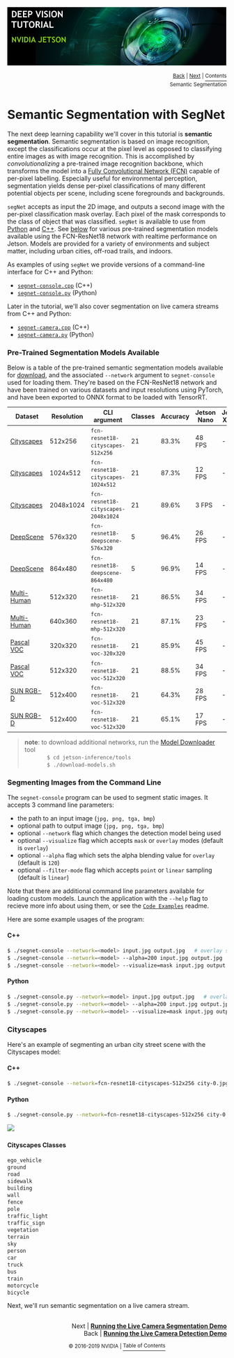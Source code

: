 <img src="https://github.com/dusty-nv/jetson-inference/raw/master/docs/images/deep-vision-header.jpg">
<p align="right"><sup><a href="detectnet-camera-2.md">Back</a> | <a href="segnet-camera-2.md">Next</a> | </sup><a href="../README.md#hello-ai-world"><sup>Contents</sup></a>
<br/>
<sup>Semantic Segmentation</sup></s></p>

# Semantic Segmentation with SegNet
The next deep learning capability we'll cover in this tutorial is **semantic segmentation**.  Semantic segmentation is based on image recognition, except the classifications occur at the pixel level as opposed to classifying entire images as with image recognition.  This is accomplished by *convolutionalizing* a pre-trained image recognition backbone, which transforms the model into a [Fully Convolutional Network (FCN)](https://arxiv.org/abs/1605.06211) capable of per-pixel labelling.  Especially useful for environmental perception, segmentation yields dense per-pixel classifications of many different potential objects per scene, including scene foregrounds and backgrounds.

`segNet` accepts as input the 2D image, and outputs a second image with the per-pixel classification mask overlay.  Each pixel of the mask corresponds to the class of object that was classified.  `segNet` is available to use from [Python](https://rawgit.com/dusty-nv/jetson-inference/pytorch/docs/html/python/jetson.inference.html#segNet) and [C++](../c/segNet.h).  See [below](#pretrained-segmentation-models-available) for various pre-trained segmentation models available using the FCN-ResNet18 network with realtime performance on Jetson.  Models are provided for a variety of environments and subject matter, including urban cities, off-road trails, and indoors.

As examples of using `segNet` we provide versions of a command-line interface for C++ and Python:

- [`segnet-console.cpp`](../examples/segnet-console/segnet-console.cpp) (C++) 
- [`segnet-console.py`](../python/examples/segnet-console.py) (Python) 

Later in the tutorial, we'll also cover segmentation on live camera streams from C++ and Python:

- [`segnet-camera.cpp`](../examples/segnet-camera/segnet-camera.cpp) (C++)
- [`segnet-camera.py`](../python/examples/segnet-camera.py) (Python) 


### Pre-Trained Segmentation Models Available

Below is a table of the pre-trained semantic segmentation models available for [download](building-repo-2.md#downloading-models), and the associated `--network` argument to `segnet-console` used for loading them.  They're based on the FCN-ResNet18 network and have been trained on various datasets and input resolutions using PyTorch, and have been exported to ONNX format to be loaded with TensorRT.

| Dataset      | Resolution | CLI argument | Classes | Accuracy | Jetson Nano | Jetson Xavier |
| -------------|------------|--------------|---------|----------|-------------|---------------|
| [Cityscapes](https://www.cityscapes-dataset.com/) | 512x256 | `fcn-resnet18-cityscapes-512x256` | 21 | 83.3% | 48 FPS | --- |
| [Cityscapes](https://www.cityscapes-dataset.com/) | 1024x512 | `fcn-resnet18-cityscapes-1024x512` | 21 | 87.3% | 12 FPS | --- |
| [Cityscapes](https://www.cityscapes-dataset.com/) | 2048x1024 | `fcn-resnet18-cityscapes-2048x1024` | 21 | 89.6% | 3 FPS | --- |
| [DeepScene](http://deepscene.cs.uni-freiburg.de/) | 576x320 | `fcn-resnet18-deepscene-576x320` | 5 | 96.4% | 26 FPS | --- |
| [DeepScene](http://deepscene.cs.uni-freiburg.de/) | 864x480 | `fcn-resnet18-deepscene-864x480` | 5 | 96.9% | 14 FPS | --- |
| [Multi-Human](https://lv-mhp.github.io/) | 512x320 | `fcn-resnet18-mhp-512x320` | 21 | 86.5% | 34 FPS | --- |
| [Multi-Human](https://lv-mhp.github.io/) | 640x360 | `fcn-resnet18-mhp-512x320` | 21 | 87.1% | 23 FPS | --- |
| [Pascal VOC](http://host.robots.ox.ac.uk/pascal/VOC/) | 320x320 | `fcn-resnet18-voc-320x320` | 21 | 85.9% | 45 FPS | --- |
| [Pascal VOC](http://host.robots.ox.ac.uk/pascal/VOC/) | 512x320 | `fcn-resnet18-voc-512x320` | 21 | 88.5% | 34 FPS | --- |
| [SUN RGB-D](http://rgbd.cs.princeton.edu/) | 512x400 | `fcn-resnet18-voc-512x320` | 21 | 64.3% | 28 FPS | --- |
| [SUN RGB-D](http://rgbd.cs.princeton.edu/) | 512x400 | `fcn-resnet18-voc-512x320` | 21 | 65.1% | 17 FPS | --- |

> **note**:  to download additional networks, run the [Model Downloader](building-repo-2.md#downloading-models) tool<br/>
> &nbsp;&nbsp;&nbsp;&nbsp;&nbsp;&nbsp;&nbsp;&nbsp;&nbsp;&nbsp;&nbsp;&nbsp;&nbsp;`$ cd jetson-inference/tools` <br/>
> &nbsp;&nbsp;&nbsp;&nbsp;&nbsp;&nbsp;&nbsp;&nbsp;&nbsp;&nbsp;&nbsp;&nbsp;&nbsp;`$ ./download-models.sh` <br/>


### Segmenting Images from the Command Line

The `segnet-console` program can be used to segment static images.  It accepts 3 command line parameters:

- the path to an input image  (`jpg, png, tga, bmp`)
- optional path to output image  (`jpg, png, tga, bmp`)
- optional `--network` flag which changes the detection model being used
- optional `--visualize` flag which accepts `mask` or `overlay` modes (default is `overlay`)
- optional `--alpha` flag which sets the alpha blending value for `overlay` (default is `120`)
- optional `--filter-mode` flag which accepts `point` or `linear` sampling (default is `linear`)

Note that there are additional command line parameters available for loading custom models.  Launch the application with the `--help` flag to recieve more info about using them, or see the [`Code Examples`](../README.md#code-examples) readme.

Here are some example usages of the program:

#### C++

``` bash
$ ./segnet-console --network=<model> input.jpg output.jpg   # overlay segmentation on original
$ ./segnet-console --network=<model> --alpha=200 input.jpg output.jpg   # make the overlay less opaque
$ ./segnet-console --network=<model> --visualize=mask input.jpg output.jpg   # output the solid segmentation mask
```

#### Python

``` bash
$ ./segnet-console.py --network=<model> input.jpg output.jpg   # overlay segmentation on original
$ ./segnet-console.py --network=<model> --alpha=200 input.jpg output.jpg   # make the overlay less opaque
$ ./segnet-console.py --network=<model> --visualize=mask input.jpg output.jpg   # output the solid segmentation mask
```


### Cityscapes

Here's an example of segmenting an urban city street scene with the Cityscapes model:

#### C++

``` bash
$ ./segnet-console --network=fcn-resnet18-cityscapes-512x256 city-0.jpg output.jpg
```

#### Python

``` bash
$ ./segnet-console.py --network=fcn-resnet18-cityscapes-512x256 city-0.jpg output.jpg
```

<img src="https://github.com/dusty-nv/jetson-inference/raw/pytorch/docs/images/segmentation-city-0.jpg" width="900">

#### Cityscapes Classes

```
ego_vehicle
ground
road
sidewalk
building
wall
fence
pole
traffic_light
traffic_sign
vegetation
terrain
sky
person
car
truck
bus
train
motorcycle
bicycle
```


Next, we'll run semantic segmentation on a live camera stream.

##
<p align="right">Next | <b><a href="segnet-camera-2.md">Running the Live Camera Segmentation Demo</a></b>
<br/>
Back | <b><a href="detectnet-camera-2.md">Running the Live Camera Detection Demo</a></p>
</b><p align="center"><sup>© 2016-2019 NVIDIA | </sup><a href="../README.md#hello-ai-world"><sup>Table of Contents</sup></a></p>

